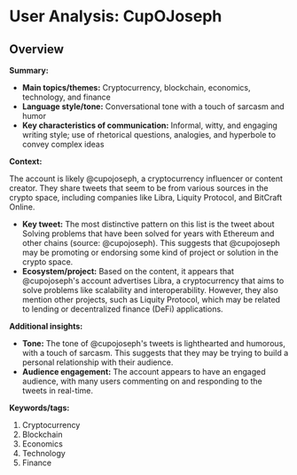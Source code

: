 # User Analysis: CupOJoseph

## Overview

**Summary:**

* **Main topics/themes:** Cryptocurrency, blockchain, economics, technology, and finance
* **Language style/tone:** Conversational tone with a touch of sarcasm and humor
* **Key characteristics of communication:** Informal, witty, and engaging writing style; use of rhetorical questions, analogies, and hyperbole to convey complex ideas

**Context:**

The account is likely @cupojoseph, a cryptocurrency influencer or content creator. They share tweets that seem to be from various sources in the crypto space, including companies like Libra, Liquity Protocol, and BitCraft Online.

* **Key tweet:** The most distinctive pattern on this list is the tweet about Solving problems that have been solved for years with Ethereum and other chains (source: @cupojoseph). This suggests that @cupojoseph may be promoting or endorsing some kind of project or solution in the crypto space.
* **Ecosystem/project:** Based on the content, it appears that @cupojoseph's account advertises Libra, a cryptocurrency that aims to solve problems like scalability and interoperability. However, they also mention other projects, such as Liquity Protocol, which may be related to lending or decentralized finance (DeFi) applications.

**Additional insights:**

* **Tone:** The tone of @cupojoseph's tweets is lighthearted and humorous, with a touch of sarcasm. This suggests that they may be trying to build a personal relationship with their audience.
* **Audience engagement:** The account appears to have an engaged audience, with many users commenting on and responding to the tweets in real-time.

**Keywords/tags:**

1. Cryptocurrency
2. Blockchain
3. Economics
4. Technology
5. Finance